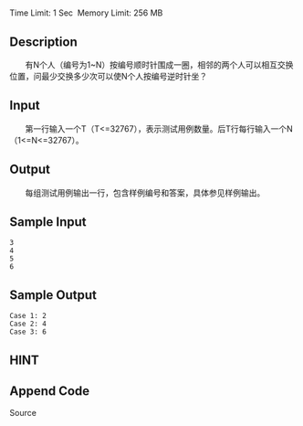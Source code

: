 # 
Time Limit: 1 Sec  Memory Limit: 256 MB


## Description
       有N个人（编号为1~N）按编号顺时针围成一圈，相邻的两个人可以相互交换位置，问最少交换多少次可以使N个人按编号逆时针坐？


## Input
       第一行输入一个T（T<=32767），表示测试用例数量。后T行每行输入一个N（1<=N<=32767）。


## Output
       每组测试用例输出一行，包含样例编号和答案，具体参见样例输出。


## Sample Input
```
3
4
5
6

```
## Sample Output
```
Case 1: 2
Case 2: 4
Case 3: 6

```

## HINT


## Append Code
Source